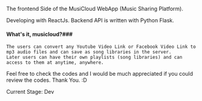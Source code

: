The frontend Side of the MusiCloud WebApp (Music Sharing Platform).

Developing with ReactJs. 
Backend API is written with Python Flask.

#### What's it, musicloud?###
```
The users can convert any Youtube Video Link or Facebook Video Link to mp3 audio files and can save as song libraries in the server.
Later users can have their own playlists (song libraries) and can access to them at anytime, anywhere.
```

Feel free to check the codes and I would be much appreciated if you could review the codes.
Thank You. :D

Current Stage: Dev
